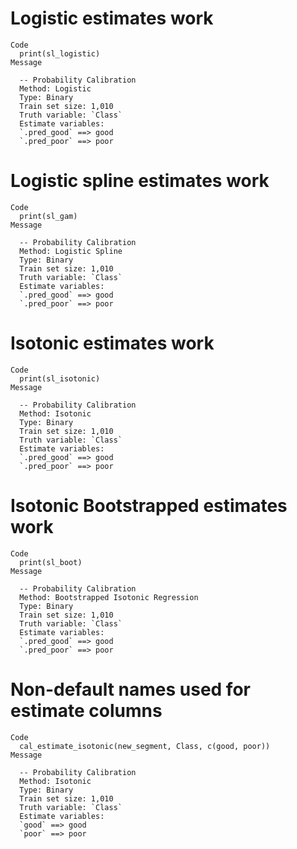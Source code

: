 # Logistic estimates work

    Code
      print(sl_logistic)
    Message
      
      -- Probability Calibration 
      Method: Logistic
      Type: Binary
      Train set size: 1,010
      Truth variable: `Class`
      Estimate variables:
      `.pred_good` ==> good
      `.pred_poor` ==> poor

# Logistic spline estimates work

    Code
      print(sl_gam)
    Message
      
      -- Probability Calibration 
      Method: Logistic Spline
      Type: Binary
      Train set size: 1,010
      Truth variable: `Class`
      Estimate variables:
      `.pred_good` ==> good
      `.pred_poor` ==> poor

# Isotonic estimates work

    Code
      print(sl_isotonic)
    Message
      
      -- Probability Calibration 
      Method: Isotonic
      Type: Binary
      Train set size: 1,010
      Truth variable: `Class`
      Estimate variables:
      `.pred_good` ==> good
      `.pred_poor` ==> poor

# Isotonic Bootstrapped estimates work

    Code
      print(sl_boot)
    Message
      
      -- Probability Calibration 
      Method: Bootstrapped Isotonic Regression
      Type: Binary
      Train set size: 1,010
      Truth variable: `Class`
      Estimate variables:
      `.pred_good` ==> good
      `.pred_poor` ==> poor

# Non-default names used for estimate columns

    Code
      cal_estimate_isotonic(new_segment, Class, c(good, poor))
    Message
      
      -- Probability Calibration 
      Method: Isotonic
      Type: Binary
      Train set size: 1,010
      Truth variable: `Class`
      Estimate variables:
      `good` ==> good
      `poor` ==> poor


